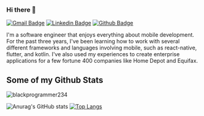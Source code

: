 ### Hi there 👋
[![Gmail Badge](https://img.shields.io/badge/-boundstaylor@gmail.com-c14438?style=flat&logo=Gmail&logoColor=white&link=mailto:boundstaylor@gmail.com)](mailto:boundstaylor@gmail.com) 
[![Linkedin Badge](https://img.shields.io/badge/-https://www.linkedin.com/in/taylorbounds-1b7b36aa/?style=flat&logo=Linkedin&logoColor=white&link=https://www.linkedin.com/in/taylorbounds-1b7b36aa/)](https://www.linkedin.com/in/taylorbounds-1b7b36aa/) [![Github Badge](https://img.shields.io/badge/-blackprogrammer234-grey?style=flat&logo=github&logoColor=white&link=https://github.com/blackprogrammer234/)](https://www.github.com/blackprogrammer234/) <p align='left'>I'm a software engineer that enjoys everything about mobile development. For the past three years, I've been learning how to work with several different frameworks and languages involving mobile, such as react-native, flutter, and kotlin. I've also used my experiences to create enterprise applications for a few fortune 400 companies like Home Depot and Equifax.</p>
## Some of my Github Stats
<p align=left> <img src=https://komarev.com/ghpvc/?username=blackprogrammer234 alt=blackprogrammer234 /> </p>

![Anurag's GitHub stats](https://github-readme-stats.vercel.app/api?username=blackprogrammer234&show_icons=true&theme=dark)
[![Top Langs](https://github-readme-stats.vercel.app/api/top-langs/?username=blackprogrammer234&layout=compact)](https://github.com/blackprogrammer234/github-readme-stats)

<!--
**blackprogrammer234/blackprogrammer234** is a ✨ _special_ ✨ repository because its `README.md` (this file) appears on your GitHub profile.

Here are some ideas to get you started:

- 🔭 I’m currently working on ...
- 🌱 I’m currently learning ...
- 👯 I’m looking to collaborate on ...
- 🤔 I’m looking for help with ...
- 💬 Ask me about ...
- 📫 How to reach me: ...
- 😄 Pronouns: ...
- ⚡ Fun fact: ...
-->
